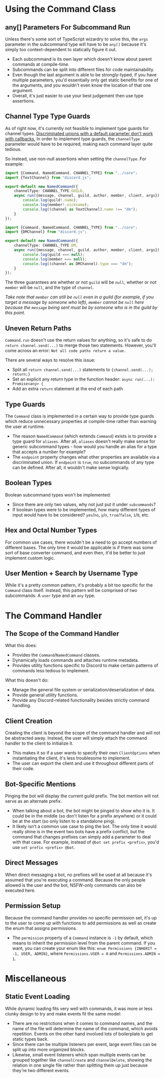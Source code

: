 # Using the Command Class

## any[] Parameters For Subcommand Run

Unless there's some sort of TypeScript wizardry to solve this, the `args` parameter in the subcommand type will have to be `any[]` because it's simply too context-dependent to statically figure it out.
- Each subcommand is its own layer which doesn't know about parent commands at compile-time.
- Subcommands can be split into different files for code maintainability.
- Even though the last argument is able to be strongly-typed, if you have multiple parameters, you'd essentially only get static benefits for one of the arguments, and you wouldn't even know the location of that one argument.
- Overall, it's just easier to use your best judgement then use type assertions.

## Channel Type Type Guards

As of right now, it's currently not feasible to implement type guards for channel types. [Discriminated unions with a default parameter don't work with callbacks.](https://github.com/microsoft/TypeScript/issues/41759) In order to implement type guards, the `channelType` parameter would have to be required, making each command layer quite tedious.

So instead, use non-null assertions when setting the `channelType`. For example:

```ts
import {Command, NamedCommand, CHANNEL_TYPE} from "../core";
import {TextChannel} from "discord.js";

export default new NamedCommand({
	channelType: CHANNEL_TYPE.GUILD,
	async run({message, channel, guild, author, member, client, args}) {
		console.log(guild!.name);
		console.log(member!.nickname);
		console.log((channel as TextChannel).name !== "dm");
	}
});
```

```ts
import {Command, NamedCommand, CHANNEL_TYPE} from "../core";
import {DMChannel} from "discord.js";

export default new NamedCommand({
	channelType: CHANNEL_TYPE.DM,
	async run({message, channel, guild, author, member, client, args}) {
		console.log(guild === null);
		console.log(member === null);
		console.log((channel as DMChannel).type === "dm");
	}
});
```

The three guarantees are whether or not `guild` will be `null`, whether or not `member` will be `null`, and the type of `channel`.

*Take note that `member` can still be `null` even in a guild (for example, if you target a message by someone who left), `member` cannot be `null` here because the `message` being sent must be by someone who is in the guild by this point.*

## Uneven Return Paths

`Command.run` doesn't use the return values for anything, so it's safe to do `return channel.send(...)` to merge those two statements. However, you'll come across an error: `Not all code paths return a value.`

There are several ways to resolve this issue:
- Split all `return channel.send(...)` statements to `{channel.send(...); return;}`
- Set an explicit any return type in the function header: `async run(...): Promise<any> {`
- Add an extra `return` statement at the end of each path

## Type Guards

The `Command` class is implemented in a certain way to provide type guards which reduce unnecessary properties at compile-time rather than warning the user at runtime.
- The reason `NamedCommand` (which extends `Command`) exists is to provide a type guard for `aliases`. After all, `aliases` doesn't really make sense for generic subcommand types - how would you handle an alias for a type that accepts a number for example?
- The `endpoint` property changes what other properties are available via a discriminated union. If `endpoint` is `true`, no subcommands of any type can be defined. After all, it wouldn't make sense logically.

## Boolean Types

Boolean subcommand types won't be implemented:
- Since there are only two values, why not just put it under `subcommands`?
- If boolean types were to be implemented, how many different types of input would have to be considered? `yes`/`no`, `y`/`n`, `true`/`false`, `1`/`0`, etc.

## Hex and Octal Number Types

For common use cases, there wouldn't be a need to go accept numbers of different bases. The only time it would be applicable is if there was some sort of base converter command, and even then, it'd be better to just implement custom logic.

## User Mention + Search by Username Type

While it's a pretty common pattern, it's probably a bit too specific for the `Command` class itself. Instead, this pattern will be comprised of two subcommands: A `user` type and an `any` type.

# The Command Handler

## The Scope of the Command Handler

What this does:
- Provides the `Command`/`NamedCommand` classes.
- Dynamically loads commands and attaches runtime metadata.
- Provides utility functions specific to Discord to make certain patterns of commands less tedious to implement.

What this doesn't do:
- Manage the general file system or serialization/deserialization of data.
- Provide general utility functions.
- Provide any Discord-related functionality besides strictly command handling.

## Client Creation

Creating the client is beyond the scope of the command handler and will not be abstracted away. Instead, the user will simply attach the command handler to the client to initialize it.
- This makes it so if a user wants to specify their own `ClientOptions` when instantiating the client, it's less troublesome to implement.
- The user can export the client and use it throughout different parts of their code.

## Bot-Specific Mentions

Pinging the bot will display the current guild prefix. The bot mention will not serve as an alternate prefix.
- When talking about a bot, the bot might be pinged to show who it is. It could be in the middle (so don't listen for a prefix anywhere) or it could be at the start (so only listen to a standalone ping).
- It likely isn't a common use case to ping the bot. The only time it would really shine is in the event two bots have a prefix conflict, but the command that changes prefixes can simply add a parameter to deal with that case. For example, instead of `@bot set prefix <prefix>`, you'd use `set prefix <prefix> @bot`.

## Direct Messages

When direct messaging a bot, no prefixes will be used at all because it's assumed that you're executing a command. Because the only people allowed is the user and the bot, NSFW-only commands can also be executed here.

## Permission Setup

Because the command handler provides no specific permission set, it's up to the user to come up with functions to add permissions as well as create the enum that assigns permissions.
- The `permission` property of a `Command` instance is `-1` by default, which means to inherit the permission level from the parent command. If you want, you can create your enum like this: `enum Permissions {INHERIT = -1, USER, ADMIN}`, where `Permissions.USER = 0` and `Permissions.ADMIN = 1`.

# Miscellaneous

## Static Event Loading

While dynamic loading fits very well with commands, it was more or less clunky design to try and make events fit the same model:
- There are no restrictions when it comes to command names, and the name of the file will determine the name of the command, which avoids repetition. Events on the other hand involved lots of boilerplate to get static types back.
- Since there can be multiple listeners per event, large event files can be split up into more organized blocks.
- Likewise, small event listeners which span multiple events can be grouped together like `channelCreate` and `channelDelete`, showing the relation in one single file rather than splitting them up just because they're two different events.
